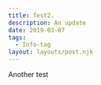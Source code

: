 ```yaml
---
title: Test2.
description: An update
date: 2019-03-07
tags:
  - Info-tag
layout: layouts/post.njk
---
```



Another test
